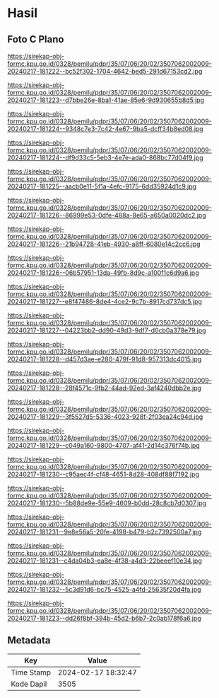 # Hasil

## Foto C Plano

https://sirekap-obj-formc.kpu.go.id/0328/pemilu/pdpr/35/07/06/20/02/3507062002009-20240217-181222--bc52f302-1704-4642-bed5-291d67153cd2.jpg

https://sirekap-obj-formc.kpu.go.id/0328/pemilu/pdpr/35/07/06/20/02/3507062002009-20240217-181223--d7bbe26e-8ba1-41ae-85e6-9d930655b8d5.jpg

https://sirekap-obj-formc.kpu.go.id/0328/pemilu/pdpr/35/07/06/20/02/3507062002009-20240217-181224--9348c7e3-7c42-4e67-9ba5-dcff34b8ed08.jpg

https://sirekap-obj-formc.kpu.go.id/0328/pemilu/pdpr/35/07/06/20/02/3507062002009-20240217-181224--df9d33c5-5eb3-4e7e-ada0-868bc77d04f9.jpg

https://sirekap-obj-formc.kpu.go.id/0328/pemilu/pdpr/35/07/06/20/02/3507062002009-20240217-181225--aacb0e11-5f1a-4efc-9175-6dd35924d1c9.jpg

https://sirekap-obj-formc.kpu.go.id/0328/pemilu/pdpr/35/07/06/20/02/3507062002009-20240217-181226--86999e53-0dfe-488a-8e65-a650a0020dc2.jpg

https://sirekap-obj-formc.kpu.go.id/0328/pemilu/pdpr/35/07/06/20/02/3507062002009-20240217-181226--21b94728-41eb-4930-a8ff-6080e14c2cc6.jpg

https://sirekap-obj-formc.kpu.go.id/0328/pemilu/pdpr/35/07/06/20/02/3507062002009-20240217-181226--06b57951-13da-49fb-8d9c-a100f1c6d9a6.jpg

https://sirekap-obj-formc.kpu.go.id/0328/pemilu/pdpr/35/07/06/20/02/3507062002009-20240217-181227--e8f47486-8de4-4ce2-9c7b-8917cd737dc5.jpg

https://sirekap-obj-formc.kpu.go.id/0328/pemilu/pdpr/35/07/06/20/02/3507062002009-20240217-181227--04223bb2-dd90-49d3-9df7-d0cb0a378e79.jpg

https://sirekap-obj-formc.kpu.go.id/0328/pemilu/pdpr/35/07/06/20/02/3507062002009-20240217-181228--d457d3ae-e280-479f-91d8-957313dc4015.jpg

https://sirekap-obj-formc.kpu.go.id/0328/pemilu/pdpr/35/07/06/20/02/3507062002009-20240217-181228--28f4571c-9fb2-44ad-92ed-3af4240dbb2e.jpg

https://sirekap-obj-formc.kpu.go.id/0328/pemilu/pdpr/35/07/06/20/02/3507062002009-20240217-181229--3f5527d5-5336-4023-928f-2f03ea24c94d.jpg

https://sirekap-obj-formc.kpu.go.id/0328/pemilu/pdpr/35/07/06/20/02/3507062002009-20240217-181229--c049a160-9800-4707-af41-2d14c376f74b.jpg

https://sirekap-obj-formc.kpu.go.id/0328/pemilu/pdpr/35/07/06/20/02/3507062002009-20240217-181230--c95aec4f-cf48-4651-8d28-408df88f7192.jpg

https://sirekap-obj-formc.kpu.go.id/0328/pemilu/pdpr/35/07/06/20/02/3507062002009-20240217-181230--5b88de9e-55e9-4609-b0dd-28c8cb7d0307.jpg

https://sirekap-obj-formc.kpu.go.id/0328/pemilu/pdpr/35/07/06/20/02/3507062002009-20240217-181231--9e8e56a5-20fe-4198-b479-b2c7392500a7.jpg

https://sirekap-obj-formc.kpu.go.id/0328/pemilu/pdpr/35/07/06/20/02/3507062002009-20240217-181231--c4da04b3-ea8e-4f38-a4d3-22beeef10e34.jpg

https://sirekap-obj-formc.kpu.go.id/0328/pemilu/pdpr/35/07/06/20/02/3507062002009-20240217-181232--5c3d91d6-bc75-4525-a4fd-25635f20d4fa.jpg

https://sirekap-obj-formc.kpu.go.id/0328/pemilu/pdpr/35/07/06/20/02/3507062002009-20240217-181223--dd26f8bf-394b-45d2-b6b7-2c0ab178f6a6.jpg


## Metadata

| Key        | Value               |
| ---------- | ------------------- |
| Time Stamp | 2024-02-17 18:32:47 |
| Kode Dapil | 3505                |



